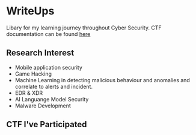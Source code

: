 # WriteUps
Libary for my learning journey throughout Cyber Security. CTF documentation can be found [here](https://hyggehalcyon.gitbook.io/page/ctfs/2023)            

## Research Interest
- Mobile application security   
- Game Hacking   
- Machine Learning in detecting malicious behaviour and anomalies and correlate to alerts and incident.
- EDR & XDR   
- AI Languange Model Security       
- Malware Development  

## CTF I've Participated